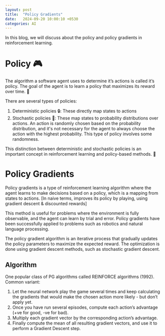 ```yaml
---
layout: post
title:  "Policy Gradients"
date:   2024-09-20 10:00:10 +0530
categories: AI
---
```


In this blog, we will discuss about the policy and policy gradients in reinforcement learning.

# Policy 🎮

The algorithm a software agent uses to determine it’s actions is called it’s policy. The goal of the agent is to learn a policy that maximizes its reward over time. 🎯

There are several types of policies:

1. Deterministic policies 🔒: 
These directly map states to actions
2. Stochastic policies 🎲: 
These map states to probability distributions over actions. An action is randomly chosen based on the probability distribution, and it's not necessary for the agent to always choose the action with the highest probability. This type of policy involves some randomness.

This distinction between deterministic and stochastic policies is an important concept in reinforcement learning and policy-based methods. 🧠




# Policy Gradients

Policy gradients is a type of reinforcement learning algorithm where the agent learns to make decisions based on a policy, which is a mapping from states to actions. [In naive terms, improves its policy by playing, using gradient descent  & discounted rewards] 

This method is useful for problems where the environment is fully observable, and the agent can learn by trial and error. Policy gradients have been successfully applied to problems such as robotics and natural language processing.

The policy gradient algorithm is an iterative process that gradually updates the policy parameters to maximize the expected reward. The optimization is done using gradient descent methods, such as stochastic gradient descent.

## Algorithm

One popular class of PG algorithms called REINFORCE algorithms (1992). Common variant:

1. Let the neural network play the game several times and keep calculating the gradients that would make the chosen action more likely - but don’t apply yet.
2. Once you have run several episodes, compute each action’s advantage (+ve for good, -ve for bad).
3. Multiply each gradient vector by the corresponding action’s advantage.
4. Finally compute the mean of all resulting gradient vectors, and use it to perform a Gradient Descent step.